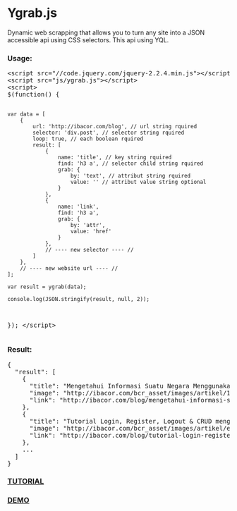 # Ygrab.js
Dynamic web scrapping that allows you to turn any site into a JSON accessible api using CSS selectors. This api using YQL.

<h3>Usage:</h3>
<pre>&lt;script src="//code.jquery.com/jquery-2.2.4.min.js"&gt;&lt;/script&gt;
&lt;script src="js/ygrab.js"&gt;&lt;/script&gt;
&lt;script&gt;        
$(function() {

    var data = [
        {
            url: 'http://ibacor.com/blog', // url string rquired
            selector: 'div.post', // selector string rquired
            loop: true, // each boolean rquired
            result: [
                {
                    name: 'title', // key string rquired
                    find: 'h3 a', // selector child string rquired
                    grab: {
                        by: 'text', // attribut string rquired
                        value: '' // attribut value string optional
                    }
                },
                {
                    name: 'link',
                    find: 'h3 a',
                    grab: {
                        by: 'attr',
                        value: 'href'
                    }
                },
                // ---- new selector ---- //
            ]
        },
        // ---- new website url ---- //
    ];
    
    var result = ygrab(data);
    
    console.log(JSON.stringify(result, null, 2));
    
});
&lt;/script&gt;</pre>

<h3>Result:</h3>
<pre>{
  "result": [
    {
      "title": "Mengetahui Informasi Suatu Negara Menggunakan API Worldbank",
      "image": "http://ibacor.com/bcr_asset/images/artikel/11794390317144d0693208eefbc6f908.jpg",
      "link": "http://ibacor.com/blog/mengetahui-informasi-suatu-negara-menggunakan-api-worldbank"
    },
    {
      "title": "Tutorial Login, Register, Logout & CRUD menggunakan PHP & MySQLi OOP + Bootstrap",
      "image": "http://ibacor.com/bcr_asset/images/artikel/e234a76c6b3133e6abd25c9325267ee1.jpg",
      "link": "http://ibacor.com/blog/tutorial-login-register-logout-crud-menggunakan-php-mysqli-oop-bootstrap"
    },
    ...
  ]
}</pre>

<h3><a href="http://ibacor.com/demo/ygrabjs-dynamic-web-scrapping-by-object-using-yql">TUTORIAL</a></h3>
<h3><a href="http://ibacor.com/tools/web-scraping-generator">DEMO</a></h3>

